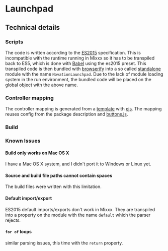 # Launchpad

## Technical details

### Scripts

The code is written according to the [ES2015] specification. This is
incompatible with the runtime running in Mixxx so it has to be transpiled back
to ES5, which is done with [Babel] using the es2015 preset. This transpiled code
is then bundled with [browserify] into a so called [standalone] module with the
name `NovationLaunchpad`. Due to the lack of module loading system in the run
environment, the bundled code will be placed on the global object with the above
name.

### Controller mapping

The controller mapping is generated from a [template][mapping-template] with
[ejs]. The mapping reuses config from the package description and [buttons.js].

### Build

### Known Issues

#### Build only works on Mac OS X
I have a Mac OS X system, and I didn't port it to Windows or Linux yet.

#### Source and build file paths cannot contain spaces
The build files were written with this limitation.

#### Default import/export

ES2015 default imports/exports don't work in Mixxx. They are transpiled into a property
on the module with the name `default` which the parser rejects.

#### `for of` loops

similar parsing issues, this time with the `return` property.



[ES2015]:https://github.com/lukehoban/es6features#readme
[Babel]:https://babeljs.io/
[browserify]:http://browserify.org/
[standalone]:https://github.com/substack/node-browserify#usage
[mapping-template]:src/Launchpad/Launchpad.midi.xml.ejs
[ejs]:http://ejs.co/
[buttons.js]:src/Launchpad/buttons.js
